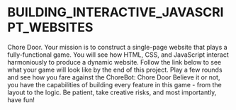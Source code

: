# BUILDING_INTERACTIVE_JAVASCRIPT_WEBSITES
Chore Door. Your mission is to construct a single-page website that plays a fully-functional game. You will see how HTML, CSS, and JavaScript interact harmoniously to produce a dynamic website.  Follow the link below to see what your game will look like by the end of this project. Play a few rounds and see how you fare against the ChoreBot:  Chore Door  Believe it or not, you have the capabilities of building every feature in this game - from the layout to the logic. Be patient, take creative risks, and most importantly, have fun!
